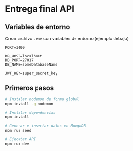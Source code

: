 # Entrega final API

## Variables de entorno
Crear archivo `.env` con variables de entorno (ejemplo debajo)
```
PORT=3000

DB_HOST=localhost
DB_PORT=27017
DB_NAME=someDatabaseName

JWT_KEY=super_secret_key
```

## Primeros pasos
```bash
# Instalar nodemon de forma global
npm install -g nodemon

# Instalar dependencias
npm install

# Generar e insertar datos en MongoDB
npm run seed

# Ejecutar API
npm run dev
```
